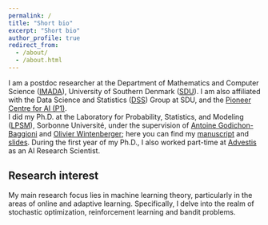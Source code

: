 ```yaml
---
permalink: /
title: "Short bio"
excerpt: "Short bio"
author_profile: true
redirect_from: 
  - /about/
  - /about.html
---
```


I am a postdoc researcher at the Department of Mathematics and Computer Science ([IMADA](https://www.sdu.dk/en/om_sdu/institutter_centre/imada_matematik_og_datalogi)), University of Southern Denmark ([SDU](https://www.sdu.dk/en)). I am also affiliated with the Data Science and Statistics ([DSS](https://dss.sdu.dk)) Group at SDU, and the [Pioneer Centre for AI (P1)](https://www.aicentre.dk).
<br /> I did my Ph.D. at the Laboratory for Probability, Statistics, and Modeling ([LPSM](https://www.lpsm.paris)), Sorbonne Université, under the supervision of [Antoine Godichon-Baggioni](http://godichon.perso.math.cnrs.fr) and [Olivier Wintenberger](http://wintenberger.fr); here you can find my [manuscript](/files/thesis_werge.pdf) and [slides](/files/thesis_slides_werge.pdf). During the first year of my Ph.D., I also worked part-time at [Advestis](https://www.advestis.com) as an AI Research Scientist.

## Research interest
My main research focus lies in machine learning theory, particularly in the areas of online and adaptive learning. Specifically, I delve into the realm of stochastic optimization, reinforcement learning and bandit problems.
